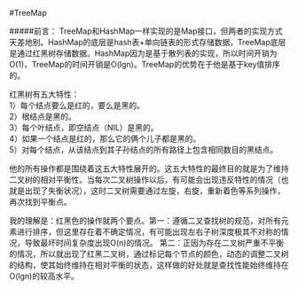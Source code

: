 #TreeMap

#####前言：
TreeMap和HashMap一样实现的是Map接口，但两者的实现方式天差地别。HashMap的底层是hash表+单向链表的形式存储数据，TreeMap底层是通过红黑树存储数据。HashMap因为是基于散列表的实现，所以时间开销为O(1)，TreeMap的时间开销是O(lgn)。TreeMap的优势在于他是基于key值排序的。  

红黑树有五大特性：  
1）每个结点要么是红的，要么是黑的。  
2）根结点是黑的。  
3）每个叶结点，即空结点（NIL）是黑的。  
4）如果一个结点是红的，那么它的俩个儿子都是黑的。  
5）对每个结点，从该结点到其子孙结点的所有路径上包含相同数目的黑结点。  

他的所有操作都是围绕着这五大特性展开的。这五大特性的最终目的就是为了维持二叉树的相对平衡性。当每次二叉树操作以后，有可能会出现违反特性的情况（也就是出现了失衡状况），这时二叉树需要通过左旋，右旋，重新着色等系列操作，再次找到平衡点。  

我的理解是：红黑色的操作就两个要点。第一：遵循二叉查找树的规范，对所有元素进行排序，但这里存在着不确定情况，有可能出现左右子树深度极其不对称的情况，导致最坏时间复杂度出现O(n)的情况。  第二：正因为存在二叉树严重不平衡的情况，所以就出现了红黑二叉树，通过标记每个节点的颜色，动态的调整二叉树的结构，使其始终维持在相对平衡的状态，这样做的好处就是查找性能始终维持在O(lgn)的较高水平。  
